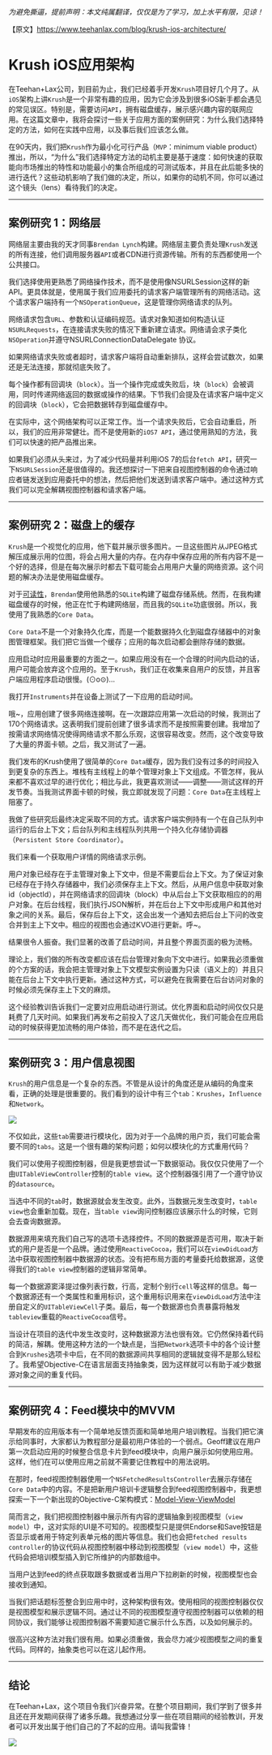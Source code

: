 *为避免撕逼，提前声明：本文纯属翻译，仅仅是为了学习，加上水平有限，见谅！*

【原文】https://www.teehanlax.com/blog/krush-ios-architecture/

# Krush iOS应用架构
在Teehan+Lax公司，到目前为止，我们已经着手开发`Krush`项目好几个月了。从`iOS`架构上讲`Krush`是一个非常有趣的应用，因为它会涉及到很多iOS新手都会遇见的常见误区。特别是，需要访问`API`，拥有磁盘缓存，展示感兴趣内容的联网应用。在这篇文章中，我将会探讨一些关于应用方面的案例研究：为什么我们选择特定的方法，如何在实践中应用，以及事后我们应该怎么做。

在90天内，我们把`Krush`作为最小化可行产品（`MVP`：minimum viable product）推出，所以，“为什么”我们选择特定方法的动机主要是基于速度：如何快速的获取能向市场推出的特性和功能最小的集合所组成的可测试版本，并且在此后能多快的进行迭代？这些动机影响了我们做的决定，所以，如果你的动机不同，你可以通过这个镜头（lens）看待我们的决定。

---

## 案例研究 1：网络层
网络层主要由我的天才同事`Brendan Lynch`构建。网络层主要负责处理`Krush`发送的所有连接，他们调用服务器`API`或者CDN进行资源传输。所有的东西都使用一个公共接口。

我们选择使用更熟悉了网络操作技术，而不是使用像NSURLSession这样的新API。更具体就是，使用属于我们应用委托的请求客户端管理所有的网络活动。这个请求客户端持有一个`NSOperationQueue`，这是管理你网络请求的队列。

网络请求包含`URL`、参数和认证编码规范。请求对象知道如何构造认证`NSURLRequests`，在连接请求失败的情况下重新建立请求。网络请会求子类化`NSOperation`并遵守NSURLConnectionDataDelegate 协议。

如果网络请求失败或者超时，请求客户端将自动重新排队，这样会尝试数次，如果还是无法连接，那就彻底失败了。

每个操作都有回调块（`block`）。当一个操作完成或失败后，块（`block`）会被调用，同时传递网络返回的数据或操作的结果。下节我们会提及在请求客户端中定义的回调块（`block`），它会把数据转存到磁盘缓存中。

在实际中，这个网络架构可以正常工作。当一个请求失败后，它会自动重启，所以，我们的应用非常健壮。而不是使用新的`iOS7 API`，通过使用熟知的方法，我们可以快速的把产品推出来。

如果我们必须从头来过，为了减少代码量并利用iOS 7的后台`fetch API`，研究一下`NSURLSession`还是很值得的。我还想探讨一下把来自视图控制器的命令通过响应者链发送到应用委托中的想法，然后把他们发送到请求客户端中。通过这种方式我们可以完全解耦视图控制器和请求客户端。

---

## 案例研究 2：磁盘上的缓存
`Krush`是一个视觉化的应用，他下载并展示很多图片。一旦这些图片从JPEG格式解压成展示用的位图，将会占用大量的内存。在内存中保存应用的所有内容不是一个好的选择，但是在每次展示时都去下载可能会占用用户大量的网络资源。这个问题的解决办法是使用磁盘缓存。

对于[可读性](https://www.readability.com/)，`Brendan`使用他熟悉的`SQLite`构建了磁盘存储系统。然而，在我构建磁盘缓存的时候，他正在忙于构建网络层，而且我的`SQLite`功底很弱。所以，我使用了我熟悉的`Core Data`。

`Core Data`不是一个对象持久化库，而是一个能数据持久化到磁盘存储器中的对象图管理框架。我们把它当做一个缓存；应用的每次启动都会删除存储的数据。

应用启动时应用最重要的方面之一。如果应用没有在一个合理的时间内启动的话，用户可能会放弃这个应用的。至于`Krush`，我们正在收集来自用户的反馈，并且客户端应用程序启动很慢。(⊙o⊙)…

我打开`Instruments`并在设备上测试了一下应用的启动时间。

哦~，应用创建了很多网络连接啊。在一次跟踪应用第一次启动的时候，我测出了170个网络请求。这表明我们提前创建了很多请求而不是按照需要创建。我增加了按需请求网络情况使得网络请求不那么乐观，这很容易改变。然而，这个改变导致了大量的界面卡顿。之后，我又测试了一遍。

我们发布的Krush使用了很简单的`Core Data`缓存，因为我们没有过多的时间投入到更复杂的东西上。堆栈有主线程上的单个管理对象上下文组成。不管怎样，我从来都不喜欢过早的进行优化；相比与此，我更喜欢测试——调整——测试这样的开发节奏。当我测试界面卡顿的时候，我立即就发现了问题：`Core Data`在主线程上阻塞了。

我做了些研究后最终决定采取不同的方式。请求客户端实例持有一个在自己队列中运行的后台上下文；后台队列和主线程队列共用一个持久化存储协调器（`Persistent Store Coordinator`）。

我们来看一个获取用户详情的网络请求示例。

用户对象已经存在于主管理对象上下文中，但是不需要后台上下文。为了保证对象已经存在于持久存储器中，我们必须保存主上下文。然后，从用户信息中获取对象id（objectId），并在网络请求的回调块（block）中从后台上下文获取相应的的用户对象。在后台线程，我们执行JSON解析，并在后台上下文中形成用户和其他对象之间的关系。最后，保存后台上下文，这会出发一个通知去把后台上下问的改变合并到主上下文中。相应的视图也会通过KVO进行更新。呼~。

结果很令人振奋。我们显著的改善了启动时间，并且整个界面页面的极为流畅。

理论上，我们做的所有改变都应该在后台管理对象向下文中进行。如果我必须重做的个方案的话，我会把主管理对象上下文模型实例设置为只读（语义上的）并且只能在后台上下文中执行更新。通过这种方式，可以避免在我需要在后台访问对象的时候必须先保存主上下文的麻烦。

这个经验教训告诉我们一定要对应用启动进行测试。优化界面和启动时间仅仅只是耗费了几天时间。如果我们再发布之前投入了这几天做优化，我们可能会在应用启动的时候获得更加流畅的用户体验，而不是在迭代之后。

---

## 案例研究 3：用户信息视图
`Krush`的用户信息是一个复杂的东西。不管是从设计的角度还是从编码的角度来看，正确的处理是很重要的。我们看到的设计中有三个`tab`：`Krushes`，`Influence`和`Network`。

![](/Users/csip/Documents/docs/notes/translate/datas/Krush-Recording.gif)

不仅如此，这些`tab`需要进行模块化，因为对于一个品牌的用户页，我们可能会需要不同的`tabs`。这是一个很有趣的架构问题；如何以模块化的方式重用代码？

我们可以使用子视图控制器，但是我更想尝试一下数据驱动。我仅仅只使用了一个由`UITableViewController`控制的`table view`。这个控制器强引用了一个遵守协议的`datasource`。

当选中不同的`tab`时，数据源就会发生改变。此外，当数据元发生改变时，`table view`也会重新加载。现在，当`table view`询问控制器应该展示什么的时候，它则会去查询数据源。

数据源用来填充我们自己写的选项卡选择控件。不同的数据源是否可用，取决于新式的用户是否是一个品牌。通过使用`ReactiveCocoa`，我们可以在`viewDidLoad`方法中获取视图控制器中数据源的状态。没有把布局方面的考量委托给数据源，这使得我们的`table view`控制器的逻辑非常简单。

每一个数据源窦泽提过像列表行数，行高，定制个别行`cell`等这样的信息。每一个数据源还有一个类属性和重用标识，这个重用标识用来在`viewDidLoad`方法中注册自定义的`UITableViewCell`子类。最后，每一个数据源也负责暴露将触发`tableview`重载的`ReactiveCocoa`信号。

当设计在项目的迭代中发生改变时，这种数据源方法也很有效。它仍然保持着代码的简洁，解耦。使用这种方法的一个缺点是，当把`Network`选项卡中的各个设计整合到`Krushes`选项卡中后，在不同的数据源间共享相同的逻辑就变得不是那么轻松了。我希望Objective-C在语言层面支持抽象类，因为这样就可以有助于减少数据源对象之间的重复代码。

---

## 案例研究 4：Feed模块中的MVVM
早期发布的应用版本有一个简单地反馈页面和简单地用户培训教程。当我们把它演示给同事时，大家都认为教程部分是最初用户体验的一个弱点。Geoff建议在用户第一次启动应用的时候整合信息卡片到feed模块中，向用户展示如何使用应用。这样，他们在可以使用应用之前就不需要记住教程中的用法说明。

在那时，feed视图控制器使用一个`NSFetchedResultsController`去展示存储在`Core Data`中的内容。不是把新用户培训卡逻辑整合到feed视图控制器中，我更想探索一下一个新出现的Objective-C架构模式：[Model-View-ViewModel](https://juejin.im/post/5af426abf265da0ba352137a)

简而言之，我们把视图控制器中展示所有内容的逻辑抽象到视图模型（`view model`）中，这对实际的UI是不可知的。视图模型只是提供Endorse和Save按钮是否显示或者用于特定列表单元格的图片等信息。我们也会把`fetched results controller`的协议代码从视图控制器中移动到视图模型（`view model`）中，这些代码会把培训模型插入到它所维护的内部数组中。

当用户达到feed的终点获取跟多数据或者当用户下拉刷新的时候，视图模型也会接收到通知。

当我们把话题标签整合到应用中时，这种架构很有效。使用相同的视图控制器仅仅是视图模型和展示逻辑不同。通过让不同的视图模型遵守视图控制器可以依赖的相同协议，我们能够让视图控制器不需要知道它展示什么东西，以及如何展示的。

很高兴这种方法对我们很有用。如果必须重做，我会尽力减少视图模型之间的重复代码。同样的，抽象类也可以在这儿起作用。

---

## 结论
在Teehan+Lax，这个项目令我们兴奋异常。在整个项目期间，我们学到了很多并且还在开发期间获得了诸多乐趣。我想通过分享一些在项目期间的经验教训，开发者可以开发出属于他们自己的了不起的应用。请叫我雷锋！

![](/Users/csip/Documents/docs/notes/translate/datas/leifeng.jpeg)



